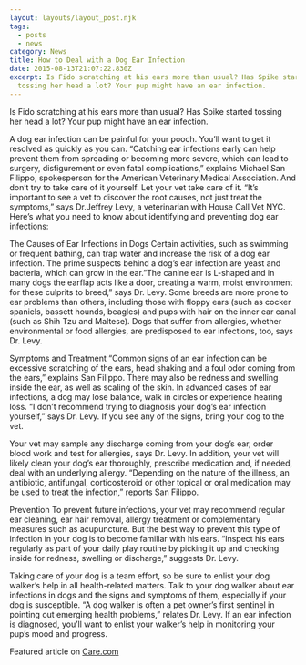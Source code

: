 ```yaml
---
layout: layouts/layout_post.njk
tags:
  - posts
  - news
category: News
title: How to Deal with a Dog Ear Infection
date: 2015-08-13T21:07:22.830Z
excerpt: Is Fido scratching at his ears more than usual? Has Spike started
  tossing her head a lot? Your pup might have an ear infection.
---
```

Is Fido scratching at his ears more than usual? Has Spike started tossing her head a lot? Your pup might have an ear infection.

A dog ear infection can be painful for your pooch. You’ll want to get it resolved as quickly as you can. “Catching ear infections early can help prevent them from spreading or becoming more severe, which can lead to surgery, disfigurement or even fatal complications,” explains Michael San Filippo, spokesperson for the American Veterinary Medical Association. And don’t try to take care of it yourself. Let your vet take care of it. “It’s important to see a vet to discover the root causes, not just treat the symptoms,” says Dr.Jeffrey Levy, a veterinarian with House Call Vet NYC. Here’s what you need to know about identifying and preventing dog ear infections:

The Causes of Ear Infections in Dogs
Certain activities, such as swimming or frequent bathing, can trap water and increase the risk of a dog ear infection. The prime suspects behind a dog’s ear infection are yeast and bacteria, which can grow in the ear.”The canine ear is L-shaped and in many dogs the earflap acts like a door, creating a warm, moist environment for these culprits to breed,” says Dr. Levy. Some breeds are more prone to ear problems than others, including those with floppy ears (such as cocker spaniels, bassett hounds, beagles) and pups with hair on the inner ear canal (such as Shih Tzu and Maltese). Dogs that suffer from allergies, whether environmental or food allergies, are predisposed to ear infections, too, says Dr. Levy.

Symptoms and Treatment
“Common signs of an ear infection can be excessive scratching of the ears, head shaking and a foul odor coming from the ears,” explains San Filippo. There may also be redness and swelling inside the ear, as well as scaling of the skin. In advanced cases of ear infections, a dog may lose balance, walk in circles or experience hearing loss. “I don’t recommend trying to diagnosis your dog’s ear infection yourself,” says Dr. Levy. If you see any of the signs, bring your dog to the vet.

Your vet may sample any discharge coming from your dog’s ear, order blood work and test for allergies, says Dr. Levy. In addition, your vet will likely clean your dog’s ear thoroughly, prescribe medication and, if needed, deal with an underlying allergy. “Depending on the nature of the illness, an antibiotic, antifungal, corticosteroid or other topical or oral medication may be used to treat the infection,” reports San Filippo.

Prevention
To prevent future infections, your vet may recommend regular ear cleaning, ear hair removal, allergy treatment or complementary measures such as acupuncture. But the best way to prevent this type of infection in your dog is to become familiar with his ears. “Inspect his ears regularly as part of your daily play routine by picking it up and checking inside for redness, swelling or discharge,” suggests Dr. Levy.

Taking care of your dog is a team effort, so be sure to enlist your dog walker’s help in all health-related matters. Talk to your dog walker about ear infections in dogs and the signs and symptoms of them, especially if your dog is susceptible. “A dog walker is often a pet owner’s first sentinel in pointing out emerging health problems,” relates Dr. Levy. If an ear infection is diagnosed, you’ll want to enlist your walker’s help in monitoring your pup’s mood and progress.

Featured article on [Care.com](https://www.care.com/a/how-to-deal-with-a-dog-ear-infection-20150813060242)